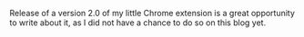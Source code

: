 Release of a version 2.0 of my little Chrome extension is a great opportunity to write about it, as I did not have a chance to do so on this blog yet. 
